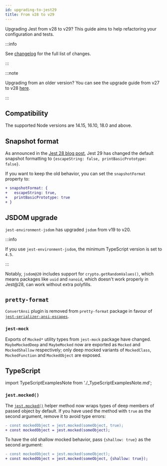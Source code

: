 ```yaml
---
id: upgrading-to-jest29
title: From v28 to v29
---
```


Upgrading Jest from v28 to v29? This guide aims to help refactoring your configuration and tests.

:::info

See [changelog](https://github.com/facebook/jest/blob/main/CHANGELOG.md#2900) for the full list of changes.

:::

:::note

Upgrading from an older version? You can see the upgrade guide from v27 to v28 [here](/docs/28.x/upgrading-to-jest28).

:::

## Compatibility

The supported Node versions are 14.15, 16.10, 18.0 and above.

## Snapshot format

As announced in the [Jest 28 blog post](/blog/2022/04/25/jest-28#future), Jest 29 has changed the default snapshot formatting to `{escapeString: false, printBasicPrototype: false}`.

If you want to keep the old behavior, you can set the `snapshotFormat` property to:

```diff
+ snapshotFormat: {
+   escapeString: true,
+   printBasicPrototype: true
+ }
```

## JSDOM upgrade

`jest-environment-jsdom` has upgraded `jsdom` from v19 to v20.

:::info

If you use `jest-environment-jsdom`, the minimum TypeScript version is set to `4.5`.

:::

Notably, `jsdom@20` includes support for `crypto.getRandomValues()`, which means packages like `uuid` and `nanoid`, which doesn't work properly in Jest@28, can work without extra polyfills.

## `pretty-format`

`ConvertAnsi` plugin is removed from `pretty-format` package in favour of [`jest-serializer-ansi-escapes`](https://github.com/mrazauskas/jest-serializer-ansi-escapes).

### `jest-mock`

Exports of `Mocked*` utility types from `jest-mock` package have changed. `MaybeMockedDeep` and `MaybeMocked` now are exported as `Mocked` and `MockedShallow` respectively; only deep mocked variants of `MockedClass`, `MockedFunction` and `MockedObject` are exposed.

## TypeScript

import TypeScriptExamplesNote from './_TypeScriptExamplesNote.md';

<TypeScriptExamplesNote />

### `jest.mocked()`

The [`jest.mocked()`](MockFunctionAPI.md/#jestmockedsource-options) helper method now wraps types of deep members of passed object by default. If you have used the method with `true` as the second argument, remove it to avoid type errors:

```diff
- const mockedObject = jest.mocked(someObject, true);
+ const mockedObject = jest.mocked(someObject);
```

To have the old shallow mocked behavior, pass `{shallow: true}` as the second argument:

```diff
- const mockedObject = jest.mocked(someObject);
+ const mockedObject = jest.mocked(someObject, {shallow: true});
```
